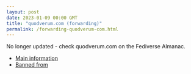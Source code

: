 ```yaml
---
layout: post
date: 2023-01-09 00:00 GMT
title: "quodverum.com (forwarding)"
permalink: /forwarding-quodverum-com.html
---
```


No longer updated - check quodverum.com on the Fediverse Almanac.

* [Main information](https://www.fediversealmanac.com/api/v1/instances/quodverum.com)
* [Banned from](https://www.fediversealmanac.com/api/v1/instances/quodverum.com/banned_from)

